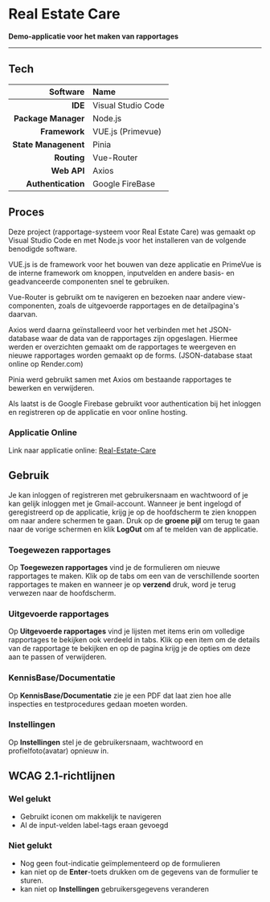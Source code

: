 # Real Estate Care  
**Demo-applicatie voor het maken van rapportages**
___ 

## Tech

| Software | Name |
| ------: | :------ |
| **IDE** | Visual Studio Code |
| **Package Manager** | Node.js |
| **Framework** | VUE.js (Primevue) |
| **State Managenent** | Pinia |
| **Routing** | Vue-Router |
| **Web API** | Axios |
| **Authentication** | Google FireBase |


## Proces
Deze project (rapportage-systeem voor Real Estate Care) was gemaakt op Visual Studio Code en met Node.js voor het installeren van de volgende benodigde software. 

VUE.js is de framework voor het bouwen van deze applicatie en PrimeVue is de interne framework om knoppen, inputvelden en andere basis- en geadvanceerde componenten snel te gebruiken. 

Vue-Router is gebruikt om te navigeren en bezoeken naar andere view-componenten, zoals de uitgevoerde rapportages en de detailpagina's daarvan. 

Axios werd daarna geïnstalleerd voor het verbinden met het JSON-database waar de data van de rapportages zijn opgeslagen. Hiermee werden er overzichten gemaakt om de rapportages te weergeven en nieuwe rapportages worden gemaakt op de forms. (JSON-database staat online op Render.com)

Pinia werd gebruikt samen met Axios om bestaande rapportages te bewerken en verwijderen. 

Als laatst is de Google Firebase gebruikt voor authentication bij het inloggen en registreren op de applicatie en voor online hosting.  


### Applicatie Online 
Link naar applicatie online: [Real-Estate-Care](https://real-estate-care-f7b63.firebaseapp.com/)


## Gebruik
Je kan inloggen of registreren met gebruikersnaam en wachtwoord of je kan gelijk inloggen met je Gmail-account.
Wanneer je bent ingelogd of geregistreerd op de applicatie, krijg je op de hoofdscherm te zien knoppen om naar andere schermen te gaan. 
Druk op de **groene pijl** om terug te gaan naar de vorige schermen en klik **LogOut** om af te melden van de applicatie.

### Toegewezen rapportages

Op **Toegewezen rapportages** vind je de formulieren om nieuwe rapportages te maken. Klik op de tabs om een van de verschillende soorten rapportages te maken en wanneer je op **verzend** druk, word je terug verwezen naar de hoofdscherm. 


### Uitgevoerde rapportages

Op **Uitgevoerde rapportages** vind je lijsten met items erin om volledige rapportages te bekijken ook verdeeld in tabs. Klik op een item om de details van de rapportage te bekijken en op de pagina krijg je de opties om deze aan te passen of verwijderen.
  
### KennisBase/Documentatie
Op **KennisBase/Documentatie** zie je een PDF dat laat zien hoe alle inspecties en testprocedures gedaan moeten worden.

### Instellingen
Op **Instellingen** stel je de gebruikersnaam, wachtwoord en profielfoto(avatar) opnieuw in.


## WCAG 2.1-richtlijnen

### Wel gelukt
- Gebruikt iconen om makkelijk te navigeren
- Al de input-velden label-tags eraan gevoegd 

 ### Niet gelukt
- Nog geen fout-indicatie geïmplementeerd op de formulieren
- kan niet op de **Enter**-toets drukken om de gegevens van de formulier te sturen.
- kan niet op **Instellingen** gebruikersgegevens veranderen